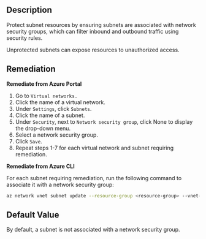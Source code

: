 ## Description

Protect subnet resources by ensuring subnets are associated with network security groups, which can filter inbound and outbound traffic using security rules.

Unprotected subnets can expose resources to unauthorized access.

## Remediation

**Remediate from Azure Portal**

1. Go to `Virtual networks.`
2. Click the name of a virtual network.
3. Under `Settings`, click `Subnets`.
4. Click the name of a subnet.
5. Under `Security`, next to `Network security group`, click None to display the drop-down menu.
6. Select a network security group.
7. Click `Save`.
8. Repeat steps 1-7 for each virtual network and subnet requiring remediation.

**Remediate from Azure CLI**

For each subnet requiring remediation, run the following command to associate it with a network security group:

```bash
az network vnet subnet update --resource-group <resource-group> --vnet-name <virtual-network> --name <subnet> --network-security-group <network-securitygroup>
```

## Default Value

By default, a subnet is not associated with a network security group.